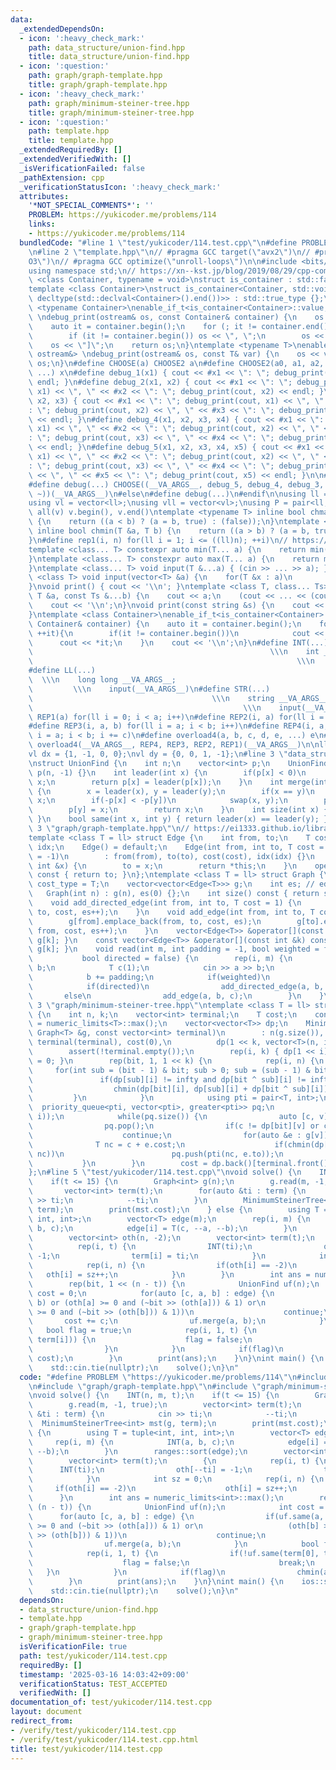 ```yaml
---
data:
  _extendedDependsOn:
  - icon: ':heavy_check_mark:'
    path: data_structure/union-find.hpp
    title: data_structure/union-find.hpp
  - icon: ':question:'
    path: graph/graph-template.hpp
    title: graph/graph-template.hpp
  - icon: ':heavy_check_mark:'
    path: graph/minimum-steiner-tree.hpp
    title: graph/minimum-steiner-tree.hpp
  - icon: ':question:'
    path: template.hpp
    title: template.hpp
  _extendedRequiredBy: []
  _extendedVerifiedWith: []
  _isVerificationFailed: false
  _pathExtension: cpp
  _verificationStatusIcon: ':heavy_check_mark:'
  attributes:
    '*NOT_SPECIAL_COMMENTS*': ''
    PROBLEM: https://yukicoder.me/problems/114
    links:
    - https://yukicoder.me/problems/114
  bundledCode: "#line 1 \"test/yukicoder/114.test.cpp\"\n#define PROBLEM \"https://yukicoder.me/problems/114\"\
    \n#line 2 \"template.hpp\"\n// #pragma GCC target(\"avx2\")\n// #pragma GCC optimize(\"\
    O3\")\n// #pragma GCC optimize(\"unroll-loops\")\n\n#include <bits/stdc++.h>\n\
    using namespace std;\n// https://xn--kst.jp/blog/2019/08/29/cpp-comp/\n\ntemplate\
    \ <class Container, typename = void>\nstruct is_container : std::false_type {};\n\
    template <class Container>\nstruct is_container<Container, std::void_t<decltype(std::declval<Container>().begin()),\
    \ decltype(std::declval<Container>().end())>> : std::true_type {};\n\ntemplate\
    \ <typename Container>\nenable_if_t<is_container<Container>::value, ostream&>\
    \ \ndebug_print(ostream& os, const Container& container) {\n    os << \"[\";\n\
    \    auto it = container.begin();\n    for (; it != container.end(); ++it) {\n\
    \        if (it != container.begin()) os << \", \";\n        os << *it;\n    }\n\
    \    os << \"]\";\n    return os;\n}\ntemplate <typename T>\nenable_if_t<!is_container<T>::value,\
    \ ostream&> \ndebug_print(ostream& os, const T& var) {\n    os << var;\n    return\
    \ os;\n}\n#define CHOOSE(a) CHOOSE2 a\n#define CHOOSE2(a0, a1, a2, a3, a4, x,\
    \ ...) x\n#define debug_1(x1) { cout << #x1 << \": \"; debug_print(cout, x1) <<\
    \ endl; }\n#define debug_2(x1, x2) { cout << #x1 << \": \"; debug_print(cout,\
    \ x1) << \", \" << #x2 << \": \"; debug_print(cout, x2) << endl; }\n#define debug_3(x1,\
    \ x2, x3) { cout << #x1 << \": \"; debug_print(cout, x1) << \", \" << #x2 << \"\
    : \"; debug_print(cout, x2) << \", \" << #x3 << \": \"; debug_print(cout, x3)\
    \ << endl; }\n#define debug_4(x1, x2, x3, x4) { cout << #x1 << \": \"; debug_print(cout,\
    \ x1) << \", \" << #x2 << \": \"; debug_print(cout, x2) << \", \" << #x3 << \"\
    : \"; debug_print(cout, x3) << \", \" << #x4 << \": \"; debug_print(cout, x4)\
    \ << endl; }\n#define debug_5(x1, x2, x3, x4, x5) { cout << #x1 << \": \"; debug_print(cout,\
    \ x1) << \", \" << #x2 << \": \"; debug_print(cout, x2) << \", \" << #x3 << \"\
    : \"; debug_print(cout, x3) << \", \" << #x4 << \": \"; debug_print(cout, x4)\
    \ << \", \" << #x5 << \": \"; debug_print(cout, x5) << endl; }\n\n#ifdef LOCAL\n\
    #define debug(...) CHOOSE((__VA_ARGS__, debug_5, debug_4, debug_3, debug_2, debug_1,\
    \ ~))(__VA_ARGS__)\n#else\n#define debug(...)\n#endif\n\nusing ll = long long;\n\
    using vl = vector<ll>;\nusing vll = vector<vl>;\nusing P = pair<ll, ll>;\n#define\
    \ all(v) v.begin(), v.end()\ntemplate <typename T> inline bool chmax(T &a, T b)\
    \ {\n    return ((a < b) ? (a = b, true) : (false));\n}\ntemplate <typename T>\
    \ inline bool chmin(T &a, T b) {\n    return ((a > b) ? (a = b, true) : (false));\n\
    }\n#define rep1(i, n) for(ll i = 1; i <= ((ll)n); ++i)\n// https://trap.jp/post/1224/\n\
    template <class... T> constexpr auto min(T... a) {\n    return min(initializer_list<common_type_t<T...>>{a...});\n\
    }\ntemplate <class... T> constexpr auto max(T... a) {\n    return max(initializer_list<common_type_t<T...>>{a...});\n\
    }\ntemplate <class... T> void input(T &...a) { (cin >> ... >> a); }\ntemplate\
    \ <class T> void input(vector<T> &a) {\n    for(T &x : a)\n        cin >> x;\n\
    }\nvoid print() { cout << '\\n'; }\ntemplate <class T, class... Ts> void print(const\
    \ T &a, const Ts &...b) {\n    cout << a;\n    (cout << ... << (cout << ' ', b));\n\
    \    cout << '\\n';\n}\nvoid print(const string &s) {\n    cout << s << '\\n';\n\
    }\ntemplate <class Container>\nenable_if_t<is_container<Container>::value> print(const\
    \ Container& container) {\n    auto it = container.begin();\n    for(;it != container.end();\
    \ ++it){\n        if(it != container.begin())\n            cout << \" \";\n  \
    \      cout << *it;\n    }\n    cout << '\\n';\n}\n#define INT(...)          \
    \                                                     \\\n    int __VA_ARGS__;\
    \                                                           \\\n    input(__VA_ARGS__)\n\
    #define LL(...)                                                              \
    \  \\\n    long long __VA_ARGS__;                                            \
    \         \\\n    input(__VA_ARGS__)\n#define STR(...)                       \
    \                                        \\\n    string __VA_ARGS__;         \
    \                                               \\\n    input(__VA_ARGS__)\n#define\
    \ REP1(a) for(ll i = 0; i < a; i++)\n#define REP2(i, a) for(ll i = 0; i < a; i++)\n\
    #define REP3(i, a, b) for(ll i = a; i < b; i++)\n#define REP4(i, a, b, c) for(ll\
    \ i = a; i < b; i += c)\n#define overload4(a, b, c, d, e, ...) e\n#define rep(...)\
    \ overload4(__VA_ARGS__, REP4, REP3, REP2, REP1)(__VA_ARGS__)\n\nll inf = 3e18;\n\
    vl dx = {1, -1, 0, 0};\nvl dy = {0, 0, 1, -1};\n#line 3 \"data_structure/union-find.hpp\"\
    \nstruct UnionFind {\n    int n;\n    vector<int> p;\n    UnionFind(int n) : n(n),\
    \ p(n, -1) {}\n    int leader(int x) {\n        if(p[x] < 0)\n            return\
    \ x;\n        return p[x] = leader(p[x]);\n    }\n    int merge(int x, int y)\
    \ {\n        x = leader(x), y = leader(y);\n        if(x == y)\n            return\
    \ x;\n        if(-p[x] < -p[y])\n            swap(x, y);\n        p[x] += p[y];\n\
    \        p[y] = x;\n        return x;\n    }\n    int size(int x) { return -p[leader(x)];\
    \ }\n    bool same(int x, int y) { return leader(x) == leader(y); }\n};\n#line\
    \ 3 \"graph/graph-template.hpp\"\n// https://ei1333.github.io/library/graph/graph-template.hpp\n\
    template <class T = ll> struct Edge {\n    int from, to;\n    T cost;\n    int\
    \ idx;\n    Edge() = default;\n    Edge(int from, int to, T cost = 1, int idx\
    \ = -1)\n        : from(from), to(to), cost(cost), idx(idx) {}\n    Edge &operator=(const\
    \ int &x) {\n        to = x;\n        return *this;\n    }\n    operator int()\
    \ const { return to; }\n};\ntemplate <class T = ll> struct Graph {\n    using\
    \ cost_type = T;\n    vector<vector<Edge<T>>> g;\n    int es; // edge_size\n \
    \   Graph(int n) : g(n), es(0) {};\n    int size() const { return ssize(g); }\n\
    \    void add_directed_edge(int from, int to, T cost = 1) {\n        g[from].emplace_back(from,\
    \ to, cost, es++);\n    }\n    void add_edge(int from, int to, T cost = 1) {\n\
    \        g[from].emplace_back(from, to, cost, es);\n        g[to].emplace_back(to,\
    \ from, cost, es++);\n    }\n    vector<Edge<T>> &operator[](const int &k) { return\
    \ g[k]; }\n    const vector<Edge<T>> &operator[](const int &k) const { return\
    \ g[k]; }\n    void read(int m, int padding = -1, bool weighted = false,\n   \
    \           bool directed = false) {\n        rep(i, m) {\n            int a,\
    \ b;\n            T c(1);\n            cin >> a >> b;\n            a += padding;\n\
    \            b += padding;\n            if(weighted)\n                cin >> c;\n\
    \            if(directed)\n                add_directed_edge(a, b, c);\n     \
    \       else\n                add_edge(a, b, c);\n        }\n    }\n};\n#line\
    \ 3 \"graph/minimum-steiner-tree.hpp\"\ntemplate <class T = ll> struct MinimumSteinerTree\
    \ {\n    int n, k;\n    vector<int> terminal;\n    T cost;\n    const T infty\
    \ = numeric_limits<T>::max();\n    vector<vector<T>> dp;\n    MinimumSteinerTree(const\
    \ Graph<T> &g, const vector<int> terminal)\n        : n(g.size()), k(terminal.size()),\
    \ terminal(terminal), cost(0),\n          dp(1 << k, vector<T>(n, infty)) {\n\
    \        assert(!terminal.empty());\n        rep(i, k) { dp[1 << i][terminal[i]]\
    \ = 0; }\n        rep(bit, 1, 1 << k) {\n            rep(i, n) {\n           \
    \     for(int sub = (bit - 1) & bit; sub > 0; sub = (sub - 1) & bit) {\n     \
    \               if(dp[sub][i] != infty and dp[bit ^ sub][i] != infty)\n      \
    \                  chmin(dp[bit][i], dp[sub][i] + dp[bit ^ sub][i]);\n       \
    \         }\n            }\n            using pti = pair<T, int>;\n          \
    \  priority_queue<pti, vector<pti>, greater<pti>> pq;\n            rep(i, n) pq.push(pti(dp[bit][i],\
    \ i));\n            while(pq.size()) {\n                auto [c, v] = pq.top();\n\
    \                pq.pop();\n                if(c != dp[bit][v] or c == infty)\n\
    \                    continue;\n                for(auto &e : g[v]) {\n      \
    \              T nc = c + e.cost;\n                    if(chmin(dp[bit][e.to],\
    \ nc))\n                        pq.push(pti(nc, e.to));\n                }\n \
    \           }\n        }\n        cost = dp.back()[terminal.front()];\n    }\n\
    };\n#line 5 \"test/yukicoder/114.test.cpp\"\nvoid solve() {\n    INT(n, m, t);\n\
    \    if(t <= 15) {\n        Graph<int> g(n);\n        g.read(m, -1, true);\n \
    \       vector<int> term(t);\n        for(auto &ti : term) {\n            cin\
    \ >> ti;\n            --ti;\n        }\n        MinimumSteinerTree<int> mst(g,\
    \ term);\n        print(mst.cost);\n    } else {\n        using T = tuple<int,\
    \ int, int>;\n        vector<T> edge(m);\n        rep(i, m) {\n            INT(a,\
    \ b, c);\n            edge[i] = T(c, --a, --b);\n        }\n        ranges::sort(edge);\n\
    \        vector<int> oth(n, -2);\n        vector<int> term(t);\n        {\n  \
    \          rep(i, t) {\n                INT(ti);\n                oth[--ti] =\
    \ -1;\n                term[i] = ti;\n            }\n            int sz = 0;\n\
    \            rep(i, n) {\n                if(oth[i] == -2)\n                 \
    \   oth[i] = sz++;\n            }\n        }\n        int ans = numeric_limits<int>::max();\n\
    \        rep(bit, 1 << (n - t)) {\n            UnionFind uf(n);\n            int\
    \ cost = 0;\n            for(auto [c, a, b] : edge) {\n                if(uf.same(a,\
    \ b) or (oth[a] >= 0 and (~bit >> (oth[a])) & 1) or\n                   (oth[b]\
    \ >= 0 and (~bit >> (oth[b])) & 1))\n                    continue;\n         \
    \       cost += c;\n                uf.merge(a, b);\n            }\n         \
    \   bool flag = true;\n            rep(i, 1, t) {\n                if(!uf.same(term[0],\
    \ term[i])) {\n                    flag = false;\n                    break;\n\
    \                }\n            }\n            if(flag)\n                chmin(ans,\
    \ cost);\n        }\n        print(ans);\n    }\n}\nint main() {\n    ios::sync_with_stdio(false);\n\
    \    std::cin.tie(nullptr);\n    solve();\n}\n"
  code: "#define PROBLEM \"https://yukicoder.me/problems/114\"\n#include \"data_structure/union-find.hpp\"\
    \n#include \"graph/graph-template.hpp\"\n#include \"graph/minimum-steiner-tree.hpp\"\
    \nvoid solve() {\n    INT(n, m, t);\n    if(t <= 15) {\n        Graph<int> g(n);\n\
    \        g.read(m, -1, true);\n        vector<int> term(t);\n        for(auto\
    \ &ti : term) {\n            cin >> ti;\n            --ti;\n        }\n      \
    \  MinimumSteinerTree<int> mst(g, term);\n        print(mst.cost);\n    } else\
    \ {\n        using T = tuple<int, int, int>;\n        vector<T> edge(m);\n   \
    \     rep(i, m) {\n            INT(a, b, c);\n            edge[i] = T(c, --a,\
    \ --b);\n        }\n        ranges::sort(edge);\n        vector<int> oth(n, -2);\n\
    \        vector<int> term(t);\n        {\n            rep(i, t) {\n          \
    \      INT(ti);\n                oth[--ti] = -1;\n                term[i] = ti;\n\
    \            }\n            int sz = 0;\n            rep(i, n) {\n           \
    \     if(oth[i] == -2)\n                    oth[i] = sz++;\n            }\n  \
    \      }\n        int ans = numeric_limits<int>::max();\n        rep(bit, 1 <<\
    \ (n - t)) {\n            UnionFind uf(n);\n            int cost = 0;\n      \
    \      for(auto [c, a, b] : edge) {\n                if(uf.same(a, b) or (oth[a]\
    \ >= 0 and (~bit >> (oth[a])) & 1) or\n                   (oth[b] >= 0 and (~bit\
    \ >> (oth[b])) & 1))\n                    continue;\n                cost += c;\n\
    \                uf.merge(a, b);\n            }\n            bool flag = true;\n\
    \            rep(i, 1, t) {\n                if(!uf.same(term[0], term[i])) {\n\
    \                    flag = false;\n                    break;\n             \
    \   }\n            }\n            if(flag)\n                chmin(ans, cost);\n\
    \        }\n        print(ans);\n    }\n}\nint main() {\n    ios::sync_with_stdio(false);\n\
    \    std::cin.tie(nullptr);\n    solve();\n}\n"
  dependsOn:
  - data_structure/union-find.hpp
  - template.hpp
  - graph/graph-template.hpp
  - graph/minimum-steiner-tree.hpp
  isVerificationFile: true
  path: test/yukicoder/114.test.cpp
  requiredBy: []
  timestamp: '2025-03-16 14:03:42+09:00'
  verificationStatus: TEST_ACCEPTED
  verifiedWith: []
documentation_of: test/yukicoder/114.test.cpp
layout: document
redirect_from:
- /verify/test/yukicoder/114.test.cpp
- /verify/test/yukicoder/114.test.cpp.html
title: test/yukicoder/114.test.cpp
---
```

